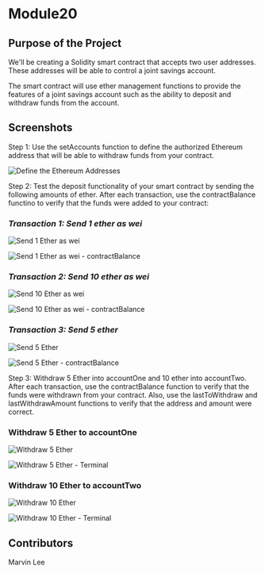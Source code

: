 # Module20

## **Purpose of the Project**

We'll be creating a Solidity smart contract that accepts two user addresses. These addresses will be able to control a joint savings account.

The smart contract will use ether management functions to provide the features of a joint savings account such as the ability to deposit and withdraw funds from the account.

## **Screenshots**

Step 1: Use the setAccounts function to define the authorized Ethereum address that will be able to withdraw funds from your contract.

![Define the Ethereum Addresses](Execution_Results/setAccounts.png)

Step 2: Test the deposit functionality of your smart contract by sending the following amounts of ether. After each transaction, use the contractBalance functino to verify that the funds were added to your contract:

### *Transaction 1: Send 1 ether as wei*

![Send 1 Ether as wei](Execution_Results/sendOneEther.png)

![Send 1 Ether as wei - contractBalance](Execution_Results/SendOneEtherContractBalance.png)

### *Transaction 2: Send 10 ether as wei*

![Send 10 Ether as wei](Execution_Results/sendTenEther.png)

![Send 10 Ether as wei - contractBalance](Execution_Results/SendTenEtherContractBalance.png)

### *Transaction 3: Send 5 ether*

![Send 5 Ether](Execution_Results/sendFiveEther.png)

![Send 5 Ether - contractBalance](Execution_Results/SendFiveEtherContractBalance.png)

Step 3: Withdraw 5 Ether into accountOne and 10 ether into accountTwo. After each transaction, use the contractBalance function to verify that the funds were withdrawn from your contract. Also, use the lastToWithdraw and lastWithdrawAmount functions to verify that the address and amount were correct.

### **Withdraw 5 Ether to accountOne**

![Withdraw 5 Ether](Execution_Results/withdrawFiveEther.png)

![Withdraw 5 Ether - Terminal](Execution_Results/withdrawFiveEtherTerminalOutput.png)

### **Withdraw 10 Ether to accountTwo**

![Withdraw 10 Ether](Execution_Results/withdrawTenEther.png)

![Withdraw 10 Ether - Terminal](Execution_Results/withdrawTenEtherTerminalOutput.png)

## **Contributors**

Marvin Lee